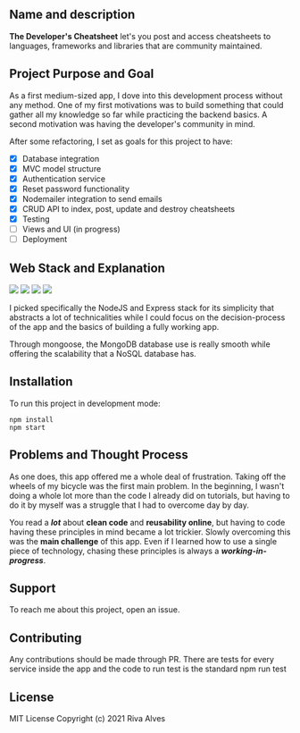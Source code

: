 ## Name and description

**The Developer's Cheatsheet** let's you post and access cheatsheets to languages, frameworks and libraries that are community maintained.

## Project Purpose and Goal

As a first medium-sized app, I dove into this development process without any method. One of my first motivations was to build something that could gather all my knowledge so far while practicing the backend basics. A second motivation was having the developer's community in mind.

After some refactoring, I set as goals for this project to have:
- [x] Database integration
- [x] MVC model structure
- [x] Authentication service
- [x] Reset password functionality
- [x] Nodemailer integration to send emails
- [x] CRUD API to index, post, update and destroy cheatsheets
- [x] Testing
- [ ] Views and UI (in progress)
- [ ] Deployment

## Web Stack and Explanation
![](https://img.shields.io/badge/code-JavaScript-lightblue)
![](https://img.shields.io/badge/database-MongoDB-yellowgreen)
![](https://img.shields.io/badge/code-NodeJS-white)
![](https://img.shields.io/badge/code-ExpressJS-white)

I picked specifically the NodeJS and Express stack for its simplicity that abstracts a lot of technicalities while I could focus on the decision-process of the app and the basics of building a fully working app. 

Through mongoose, the MongoDB database use is really smooth while offering the scalability that a NoSQL database has.

## Installation

To run this project in development mode:

```
npm install
npm start
```

## Problems and Thought Process

As one does, this app offered me a whole deal of frustration. Taking off the wheels of my bicycle was the first main problem. In the beginning, I wasn't doing a whole lot more than the code I already did on tutorials, but having to do it by myself was a struggle that I had to overcome day by day.

You read a ***lot*** about **clean code** and **reusability online**, but having to code having these principles in mind became a lot trickier. Slowly overcoming this was the **main challenge** of this app. Even if I learned how to use a single piece of technology, chasing these principles is always a ***working-in-progress***.

## Support

To reach me about this project, open an issue.

## Contributing

Any contributions should be made through PR. There are tests for every service inside the app and the code to run test is the standard npm run test

## License

MIT License Copyright (c) 2021 Riva Alves


